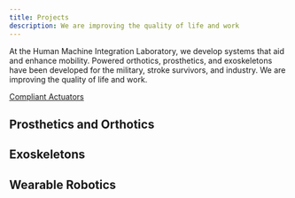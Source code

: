 ```yaml
---
title: Projects
description: We are improving the quality of life and work
---
```


At the Human Machine Integration Laboratory, we develop systems that aid and enhance mobility.  Powered orthotics, prosthetics, and exoskeletons have been developed for the military, stroke survivors, and industry.  We are improving the quality of life and work.

<p style="text-align: left;"><a href='/hmil/compliant.md' class='btn btn-lg btn-primary' target="_blank">Compliant Actuators</a></p>

## Prosthetics and Orthotics

## Exoskeletons

## Wearable Robotics
